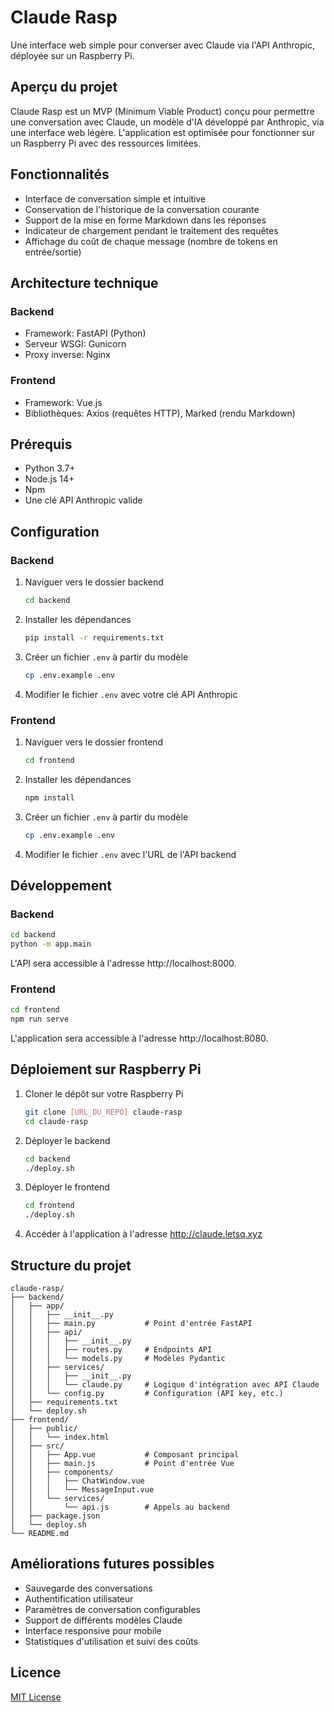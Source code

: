 # Claude Rasp

Une interface web simple pour converser avec Claude via l'API Anthropic, déployée sur un Raspberry Pi.

## Aperçu du projet

Claude Rasp est un MVP (Minimum Viable Product) conçu pour permettre une conversation avec Claude, un modèle d'IA développé par Anthropic, via une interface web légère. L'application est optimisée pour fonctionner sur un Raspberry Pi avec des ressources limitées.

## Fonctionnalités

- Interface de conversation simple et intuitive
- Conservation de l'historique de la conversation courante
- Support de la mise en forme Markdown dans les réponses
- Indicateur de chargement pendant le traitement des requêtes
- Affichage du coût de chaque message (nombre de tokens en entrée/sortie)

## Architecture technique

### Backend
- Framework: FastAPI (Python)
- Serveur WSGI: Gunicorn
- Proxy inverse: Nginx

### Frontend
- Framework: Vue.js
- Bibliothèques: Axios (requêtes HTTP), Marked (rendu Markdown)

## Prérequis

- Python 3.7+
- Node.js 14+
- Npm
- Une clé API Anthropic valide

## Configuration

### Backend

1. Naviguer vers le dossier backend
   ```bash
   cd backend
   ```

2. Installer les dépendances
   ```bash
   pip install -r requirements.txt
   ```

3. Créer un fichier `.env` à partir du modèle
   ```bash
   cp .env.example .env
   ```

4. Modifier le fichier `.env` avec votre clé API Anthropic

### Frontend

1. Naviguer vers le dossier frontend
   ```bash
   cd frontend
   ```

2. Installer les dépendances
   ```bash
   npm install
   ```

3. Créer un fichier `.env` à partir du modèle
   ```bash
   cp .env.example .env
   ```

4. Modifier le fichier `.env` avec l'URL de l'API backend

## Développement

### Backend

```bash
cd backend
python -m app.main
```

L'API sera accessible à l'adresse http://localhost:8000.

### Frontend

```bash
cd frontend
npm run serve
```

L'application sera accessible à l'adresse http://localhost:8080.

## Déploiement sur Raspberry Pi

1. Cloner le dépôt sur votre Raspberry Pi
   ```bash
   git clone [URL_DU_REPO] claude-rasp
   cd claude-rasp
   ```

2. Déployer le backend
   ```bash
   cd backend
   ./deploy.sh
   ```

3. Déployer le frontend
   ```bash
   cd frontend
   ./deploy.sh
   ```

4. Accéder à l'application à l'adresse http://claude.letsq.xyz

## Structure du projet

```
claude-rasp/
├── backend/
│   ├── app/
│   │   ├── __init__.py
│   │   ├── main.py           # Point d'entrée FastAPI
│   │   ├── api/
│   │   │   ├── __init__.py
│   │   │   ├── routes.py     # Endpoints API
│   │   │   └── models.py     # Modèles Pydantic
│   │   ├── services/
│   │   │   ├── __init__.py
│   │   │   └── claude.py     # Logique d'intégration avec API Claude
│   │   └── config.py         # Configuration (API key, etc.)
│   ├── requirements.txt
│   └── deploy.sh
├── frontend/
│   ├── public/
│   │   └── index.html
│   ├── src/
│   │   ├── App.vue           # Composant principal
│   │   ├── main.js           # Point d'entrée Vue
│   │   ├── components/
│   │   │   ├── ChatWindow.vue
│   │   │   └── MessageInput.vue
│   │   └── services/
│   │       └── api.js        # Appels au backend
│   ├── package.json
│   └── deploy.sh
└── README.md
```

## Améliorations futures possibles

- Sauvegarde des conversations
- Authentification utilisateur
- Paramètres de conversation configurables
- Support de différents modèles Claude
- Interface responsive pour mobile
- Statistiques d'utilisation et suivi des coûts

## Licence

[MIT License](LICENSE)
